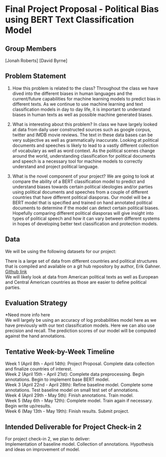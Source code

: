 # **Final Project Proposal - Political Bias using BERT Text Classification Model**

## Group Members

[Jonah Roberts]
[David Byrne]

## Problem Statement

1. How this problem is related to the class?
Throughout the class we have dived into the different biases in human languages and the current/future capabilities for machine learning models to predict bias
in different texts. As we continue to use machine learning and text classification models in day to day life, it is important to understand biases in human texts 
as well as possible machine generated biases.

2. What is interesting about this problem?
In class we have largely looked at data from daily user constructed sources such as google corpus, twitter and IMDB movie reviews. The text in these data bases can be
very subjective as well as grammatically inaccurate. Looking at political documents and speeches is likely to lead to a vastly different collection of vocabulary as well 
as word context. As the political scenes change around the world, understanding classification for political documents and speech is a necessary tool for machine models
to correctly understand and project political language.

3. What is the novel component of your project?
We are going to look at compare the ability of a BERT classification model to predict and understand biases towards certain political ideologies and/or parties using political 
documents and speeches from a couple of different countries that have different political diasporas. Our model will be a BERT model that is specified and trained on hand annotated
political documents to determine if the model can detect certain political biases. Hopefully comparing different political diasporas will give insight into types of political speech
and how it can vary between different systems in hopes of developing better text classification and protection models.

## Data

We will be using the following datasets for our project:

There is a large set of data from different countries and political structures that is compiled and available on a git hub repository by author, Erik Gahner.
[Github link](https://github.com/erikgahner/PolData?tab=readme-ov-file)  
We will likely look at data from American political texts as well as European and Central American countries as those are easier to define political parties.

## Evaluation Strategy

*Need more info here  
We will largely be using an accuracy of log probabilities model here as we have previously with our text classification models. Here we can also use precision and recall. The prediction
scores of our model will be computed against the hand annotations.

## Tentative Week-by-Week Timeline

Week 1 (April 8th - April 14th):
Project Proposal.
Complete data collection and finalize countries of interest.  
Week 2 (April 15th - April 21st):
Complete data preprocessing.
Begin annotations.
Begin to implement base BERT model.  
Week 3 (April 22nd - April 28th):
Refine baseline model.
Complete some annotations.
Test baseline model on small test set of annotations.  
Week 4 (April 29th - May 5th):
Finish annotations.
Train model.  
Week 5 (May 6th - May 12th):
Complete model.
Train again if necessary.
Begin write up/results.  
Week 6 (May 13th - May 19th):
Finish results.
Submit project.

## Intended Deliverable for Project Check-in 2

For project check-in 2, we plan to deliver:  
Implementation of baseline model.
Collection of annotations.
Hypothesis and ideas on improvement of model.